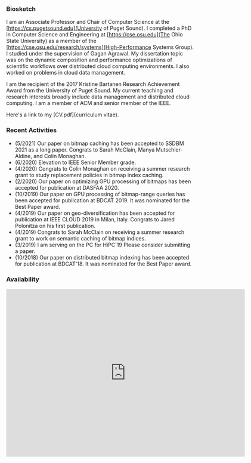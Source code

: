 ### Biosketch

I am an Associate Professor and Chair of Computer Science at the [https://cs.pugetsound.edu](University of Puget Sound). I completed a PhD in Computer Science and Engineering at [https://cse.osu.edu](The Ohio State University) as a member of the [https://cse.osu.edu/research/systems](High-Performance Systems Group). I studied under the supervision of Gagan Agrawal. My dissertation topic was on the dynamic composition and performance optimizations of scientific workflows over distributed cloud computing environments. I also worked on problems in cloud data management.

I am the recipient of the 2017 Kristine Bartanen Research Achievement Award from the University of Puget Sound. My current teaching and research interests broadly include data management and distributed cloud computing. I am a member of ACM and senior member of the IEEE.

Here's a link to my [CV.pdf](curriculum vitae).

### Recent Activities

- (5/2021) Our paper on bitmap caching has been accepted to SSDBM 2021 as a long paper. Congrats to Sarah McClain, Manya Mutschler-Aldine, and Colin Monaghan.
- (6/2020) Elevation to IEEE Senior Member grade.
- (4/2020) Congrats to Colin Monaghan on receiving a summer research grant to study replacement policies in bitmap index caching.
- (2/2020) Our paper on optimizing GPU processing of bitmaps has been accepted for publication at DASFAA 2020.
- (10/2019) Our paper on GPU processing of bitmap-range queries has been accepted for publication at BDCAT 2019. It was nominated for the Best Paper award.
- (4/2019) Our paper on geo-diversification has been accepted for publication at IEEE CLOUD 2019 in Milan, Italy. Congrats to Jared Polonitza on his first publication.
- (4/2019) Congrats to Sarah McClain on receiving a summer research grant to work on semantic caching of bitmap indices.
- (3/2019) I am serving on the PC for HiPC'19 Please consider submitting a paper.
- (10/2018) Our paper on distributed bitmap indexing has been accepted for publication at BDCAT'18. It was nominated for the Best Paper award.

### Availability

<iframe src="https://calendar.google.com/calendar/embed?height=600&amp;wkst=1&amp;bgcolor=%23ffffff&amp;ctz=America%2FLos_Angeles&amp;src=ZGF2aWQudC5jaGl1QGdtYWlsLmNvbQ&amp;src=bzBuOXZ2cWdpcHJzNG9saDUxbm82ZWVkY2dAZ3JvdXAuY2FsZW5kYXIuZ29vZ2xlLmNvbQ&amp;color=%23F09300&amp;color=%233F51B5&amp;mode=WEEK&amp;showPrint=0&amp;showDate=0&amp;title=David&#39;s%20Availability&amp;showTabs=0&amp;showCalendars=0&amp;showNav=0&amp;showTitle=0" style="border-width:0" width="640" height="450" frameborder="0" scrolling="no"></iframe>
